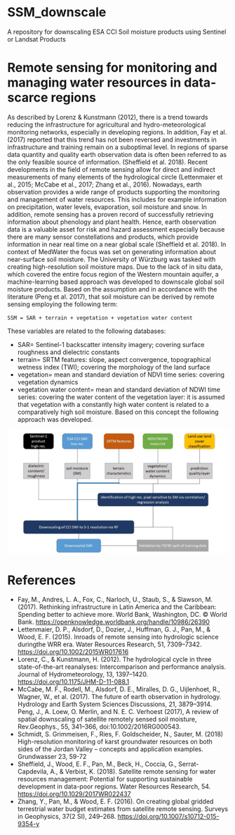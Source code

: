 # SSM_downscale
A repository for downscaling ESA CCI Soil moisture products using Sentinel or Landsat Products

# Remote sensing for monitoring and managing water resources in data-scarce regions
As described by Lorenz & Kunstmann (2012), there is a trend towards reducing the infrastructure for agricultural and hydro-meteorological monitoring networks, especially in developing regions. In addition, Fay et al. (2017) reported that this trend has not been reversed and investments in infrastructure and training remain on a suboptimal level. In regions of sparse data quantity and quality earth observation data is often been referred to as the only feasible source of information. (Sheffield et al. 2018). Recent developments in the field of remote sensing allow for direct and indirect measurements of many elements of the hydrological circle (Lettenmaier et al., 2015; McCabe et al., 2017; Zhang et al., 2016). Nowadays, earth observation provides a wide range of products supporting the monitoring and management of water resources. This includes for example information on precipitation, water levels, evaporation, soil moisture and snow. In addition, remote sensing has a proven record of successfully retrieving information about phenology and plant health. Hence, earth observation data is a valuable asset for risk and hazard assessment especially because there are many sensor constellations and products, which provide information in near real time on a near global scale (Sheffield et al. 2018). 
In context of MedWater the focus was set on generating information about near-surface soil moisture.  The University of Würzburg was tasked with creating high-resolution soil moisture maps. Due to the lack of in situ data, which covered the entire focus region of the Western mountain aquifer, a machine-learning based approach was developed to downscale global soil moisture products. Based on the assumption and in accordance with the literature (Peng et al. 2017), that soil moisture can be derived by remote sensing employing the following term: 
```
SSM = SAR + terrain + vegetation + vegetation water content
```

These variables are related to the following databases:
* SAR= Sentinel-1 backscatter intensity imagery; covering surface roughness and dielectric constants
* terrain= SRTM features: slope, aspect convergence, topographical wetness index (TWI); covering the morphology of the land surface
* vegetation= mean and standard deviation of NDVI time series: covering vegetation dynamics 
* vegetation water content= mean and standard deviation of NDWI time series: covering the water content of the vegetation layer: it is assumed that vegetation with a constantly high water content is related to a comparatively high soil moisture. 
Based on this concept the following approach was developed.

![Downscaling approach](ssm_downscale_structure.jpg)

# References

* Fay, M., Andres, L. A., Fox, C., Narloch, U., Staub, S., & Slawson, M. (2017). Rethinking infrastructure in Latin America and the Caribbean: Spending better to achieve more. World Bank, Washington, DC. © World Bank. https://openknowledge.worldbank.org/handle/10986/26390
* Lettenmaier, D. P., Alsdorf, D., Dozier, J., Huffman, G. J., Pan, M., & Wood, E. F. (2015). Inroads of remote sensing into hydrologic science duringthe WRR era. Water Resources Research, 51, 7309–7342. https://doi.org/10.1002/2015WR017616
* Lorenz, C., & Kunstmann, H. (2012). The hydrological cycle in three state-of-the-art reanalyses: Intercomparison and performance analysis. Journal of Hydrometeorology, 13, 1397–1420. https://doi.org/10.1175/JHM-D-11-088.1
* McCabe, M. F., Rodell, M., Alsdorf, D. E., Miralles, D. G., Uijlenhoet, R., Wagner, W., et al. (2017). The future of earth observation in hydrology. Hydrology and Earth System Sciences Discussions, 21, 3879–3914.
Peng, J., A. Loew, O. Merlin, and N. E. C. Verhoest (2017), A review of spatial downscaling of satellite remotely sensed soil moisture, Rev.Geophys., 55, 341–366, doi:10.1002/2016RG000543.
* Schmidt, S. Grimmeisen, F., Ries, F. Goldscheider, N., Sauter, M. (2018) High-resolution monitoring of karst groundwater resources on both sides of the Jordan Valley – concepts and application examples. Grundwasser 23, 59-72
* Sheffield, J., Wood, E. F., Pan, M., Beck, H., Coccia, G., Serrat-Capdevila, A., & Verbist, K. (2018). Satellite remote sensing for water resources management: Potential for supporting sustainable development in data-poor regions. Water Resources Research, 54. https://doi.org/10.1029/2017WR022437
* Zhang, Y., Pan, M., & Wood, E. F. (2016). On creating global gridded terrestrial water budget estimates from satellite remote sensing. Surveys in Geophysics, 37(2 SI), 249–268. https://doi.org/10.1007/s10712-015-9354-y
